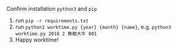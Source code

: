 Confirm installation `python3` and `pip`

1. run `pip -r requirements.txt`
2. run `python3 worktime.py {year} {month} {name}`, e.g. `python3 worktime.py 2018 2 無敵大牛 001`
3. Happy worktime!